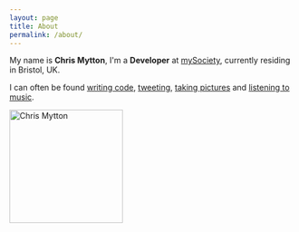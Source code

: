 ```yaml
---
layout: page
title: About
permalink: /about/
---
```


My name is **Chris Mytton**, I'm a **Developer** at [mySociety](http://www.mysociety.org/), currently residing in Bristol, UK.

I can often be found [writing code](https://github.com/chrismytton), [tweeting](https://twitter.com/chrismytton), [taking pictures](http://instagram.com/chrismytton) and [listening to music](https://last.fm/user/mytton).

<img src="https://secure.gravatar.com/avatar/049cff7912a937a751f66c19d74919a9?s=400" alt="Chris Mytton" width="200" height="200">
